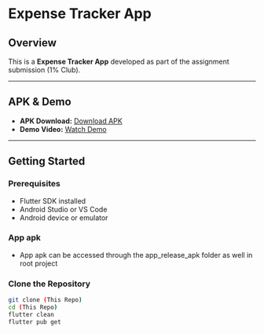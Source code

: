 # Expense Tracker App

## Overview
This is a **Expense Tracker App** developed as part of the assignment submission (1% Club).  

---

## APK & Demo
- **APK Download:** [Download APK](https://drive.google.com/drive/folders/17fsgaxVTlcR4SmQMqo8xJRiCoAts5_7s?usp=sharing)  
- **Demo Video:** [Watch Demo](https://drive.google.com/drive/folders/17fsgaxVTlcR4SmQMqo8xJRiCoAts5_7s?usp=sharing)  

---

## Getting Started

### Prerequisites
- Flutter SDK installed 
- Android Studio or VS Code
- Android device or emulator

### App apk
- App apk can be accessed through the app_release_apk folder as well in root project 

### Clone the Repository
```bash
git clone (This Repo)
cd (This Repo)
flutter clean
flutter pub get

